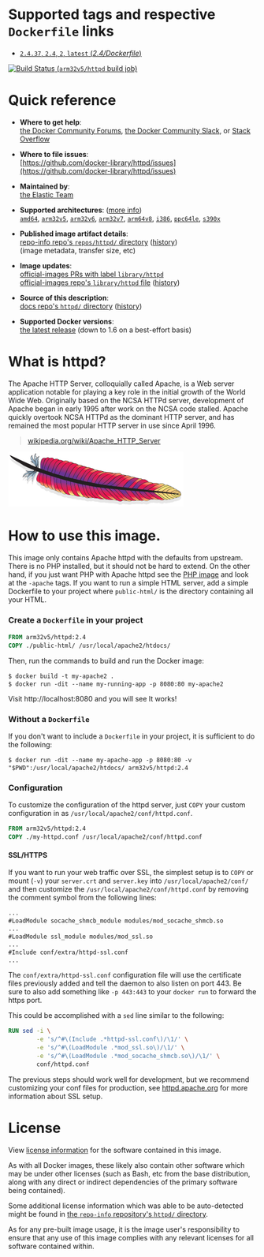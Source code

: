 <!--

********************************************************************************

WARNING:

    DO NOT EDIT "httpd/README.md"

    IT IS AUTO-GENERATED

    (from the other files in "httpd/" combined with a set of templates)

********************************************************************************

-->

# Supported tags and respective `Dockerfile` links

-	[`2.4.37`, `2.4`, `2`, `latest` (*2.4/Dockerfile*)](https://github.com/docker-library/httpd/blob/a426e299988c48f4937dfb4a9a67ac479ca011e1/2.4/Dockerfile)

[![Build Status](https://doi-janky.infosiftr.net/job/multiarch/job/arm32v5/job/httpd/badge/icon) (`arm32v5/httpd` build job)](https://doi-janky.infosiftr.net/job/multiarch/job/arm32v5/job/httpd/)

# Quick reference

-	**Where to get help**:  
	[the Docker Community Forums](https://forums.docker.com/), [the Docker Community Slack](https://blog.docker.com/2016/11/introducing-docker-community-directory-docker-community-slack/), or [Stack Overflow](https://stackoverflow.com/search?tab=newest&q=docker)

-	**Where to file issues**:  
	[https://github.com/docker-library/httpd/issues](https://github.com/docker-library/httpd/issues)

-	**Maintained by**:  
	[the Elastic Team](https://github.com/docker-library/httpd)

-	**Supported architectures**: ([more info](https://github.com/docker-library/official-images#architectures-other-than-amd64))  
	[`amd64`](https://hub.docker.com/r/amd64/httpd/), [`arm32v5`](https://hub.docker.com/r/arm32v5/httpd/), [`arm32v6`](https://hub.docker.com/r/arm32v6/httpd/), [`arm32v7`](https://hub.docker.com/r/arm32v7/httpd/), [`arm64v8`](https://hub.docker.com/r/arm64v8/httpd/), [`i386`](https://hub.docker.com/r/i386/httpd/), [`ppc64le`](https://hub.docker.com/r/ppc64le/httpd/), [`s390x`](https://hub.docker.com/r/s390x/httpd/)

-	**Published image artifact details**:  
	[repo-info repo's `repos/httpd/` directory](https://github.com/docker-library/repo-info/blob/master/repos/httpd) ([history](https://github.com/docker-library/repo-info/commits/master/repos/httpd))  
	(image metadata, transfer size, etc)

-	**Image updates**:  
	[official-images PRs with label `library/httpd`](https://github.com/docker-library/official-images/pulls?q=label%3Alibrary%2Fhttpd)  
	[official-images repo's `library/httpd` file](https://github.com/docker-library/official-images/blob/master/library/httpd) ([history](https://github.com/docker-library/official-images/commits/master/library/httpd))

-	**Source of this description**:  
	[docs repo's `httpd/` directory](https://github.com/docker-library/docs/tree/master/httpd) ([history](https://github.com/docker-library/docs/commits/master/httpd))

-	**Supported Docker versions**:  
	[the latest release](https://github.com/docker/docker-ce/releases/latest) (down to 1.6 on a best-effort basis)

# What is httpd?

The Apache HTTP Server, colloquially called Apache, is a Web server application notable for playing a key role in the initial growth of the World Wide Web. Originally based on the NCSA HTTPd server, development of Apache began in early 1995 after work on the NCSA code stalled. Apache quickly overtook NCSA HTTPd as the dominant HTTP server, and has remained the most popular HTTP server in use since April 1996.

> [wikipedia.org/wiki/Apache_HTTP_Server](http://en.wikipedia.org/wiki/Apache_HTTP_Server)

![logo](https://raw.githubusercontent.com/docker-library/docs/8e367edd887f5fe876890a0ab4d08806527a1571/httpd/logo.png)

# How to use this image.

This image only contains Apache httpd with the defaults from upstream. There is no PHP installed, but it should not be hard to extend. On the other hand, if you just want PHP with Apache httpd see the [PHP image](https://hub.docker.com/_/php/) and look at the `-apache` tags. If you want to run a simple HTML server, add a simple Dockerfile to your project where `public-html/` is the directory containing all your HTML.

### Create a `Dockerfile` in your project

```dockerfile
FROM arm32v5/httpd:2.4
COPY ./public-html/ /usr/local/apache2/htdocs/
```

Then, run the commands to build and run the Docker image:

```console
$ docker build -t my-apache2 .
$ docker run -dit --name my-running-app -p 8080:80 my-apache2
```

Visit http://localhost:8080 and you will see It works!

### Without a `Dockerfile`

If you don't want to include a `Dockerfile` in your project, it is sufficient to do the following:

```console
$ docker run -dit --name my-apache-app -p 8080:80 -v "$PWD":/usr/local/apache2/htdocs/ arm32v5/httpd:2.4
```

### Configuration

To customize the configuration of the httpd server, just `COPY` your custom configuration in as `/usr/local/apache2/conf/httpd.conf`.

```dockerfile
FROM arm32v5/httpd:2.4
COPY ./my-httpd.conf /usr/local/apache2/conf/httpd.conf
```

#### SSL/HTTPS

If you want to run your web traffic over SSL, the simplest setup is to `COPY` or mount (`-v`) your `server.crt` and `server.key` into `/usr/local/apache2/conf/` and then customize the `/usr/local/apache2/conf/httpd.conf` by removing the comment symbol from the following lines:

```apacheconf
...
#LoadModule socache_shmcb_module modules/mod_socache_shmcb.so
...
#LoadModule ssl_module modules/mod_ssl.so
...
#Include conf/extra/httpd-ssl.conf
...
```

The `conf/extra/httpd-ssl.conf` configuration file will use the certificate files previously added and tell the daemon to also listen on port 443. Be sure to also add something like `-p 443:443` to your `docker run` to forward the https port.

This could be accomplished with a `sed` line similar to the following:

```dockerfile
RUN sed -i \
		-e 's/^#\(Include .*httpd-ssl.conf\)/\1/' \
		-e 's/^#\(LoadModule .*mod_ssl.so\)/\1/' \
		-e 's/^#\(LoadModule .*mod_socache_shmcb.so\)/\1/' \
		conf/httpd.conf
```

The previous steps should work well for development, but we recommend customizing your conf files for production, see [httpd.apache.org](https://httpd.apache.org/docs/2.4/ssl/ssl_faq.html) for more information about SSL setup.

# License

View [license information](https://www.apache.org/licenses/) for the software contained in this image.

As with all Docker images, these likely also contain other software which may be under other licenses (such as Bash, etc from the base distribution, along with any direct or indirect dependencies of the primary software being contained).

Some additional license information which was able to be auto-detected might be found in [the `repo-info` repository's `httpd/` directory](https://github.com/docker-library/repo-info/tree/master/repos/httpd).

As for any pre-built image usage, it is the image user's responsibility to ensure that any use of this image complies with any relevant licenses for all software contained within.
